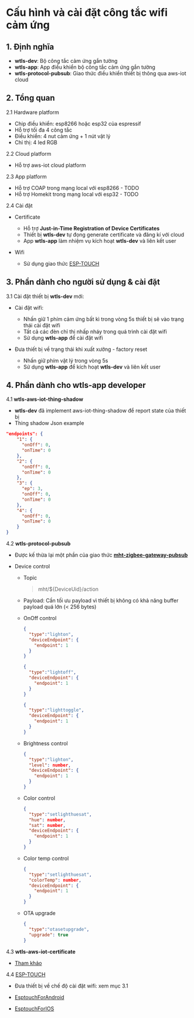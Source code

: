 # Cấu hình và cài đặt công tắc wifi cảm ứng

## 1. Định nghĩa

  * **wtls-dev**: Bộ công tắc cảm ứng gắn tường
  * **wtls-app**: App điều khiển bộ công tắc cảm ứng gắn tường
  * **wtls-protocol-pubsub**: Giao thức điều khiển thiết bị thông qua aws-iot cloud

## 2. Tổng quan
  2.1 Hardware platform
  * Chip điều khiển: esp8266 hoặc esp32 của espressif
  * Hỗ trợ tối đa 4 công tắc
  * Điều khiển: 4 nut cảm ứng + 1 nút vật lý
  * Chỉ thị: 4 led RGB

  2.2 Cloud platform
  * Hỗ trợ aws-iot cloud platform

  2.3 App platform
  * Hỗ trợ COAP trong mạng local với esp8266 - TODO
  * Hỗ trợ Homekit trong mạng local với esp32 - TODO

  2.4 Cài đặt
  * Certificate
    * Hỗ trợ **Just-in-Time Registration of Device Certificates**
    * Thiết bị **wtls-dev** tự đọng generate certificate và đăng kí với cloud
    * App **wtls-app** làm nhiệm vụ kích hoạt **wtls-dev** và liên kết user

  * Wifi
    * Sử dụng giao thức [ESP-TOUCH](https://www.espressif.com/en/products/software/esp-touch/overview)

## 3. Phần dành cho người sử dụng & cài đặt

  3.1 Cài đặt thiết bị **wtls-dev** mới:
  * Cài đặt wifi:
    * Nhấn giữ 1 phím cảm ứng bất kì trong vòng 5s thiết bị sẽ vào trạng thái cài đặt wifi
    * Tất cả các đèn chỉ thị nhấp nháy trong quá trình cài đặt wifi
    * Sử dụng **wtls-app** để cài đặt wifi

  * Đưa thiết bị về trạng thái khi xuất xưởng - factory reset
    * Nhấn giữ phím vật lý trong vòng 5s
    * Sử dụng **wtls-app** để kích hoạt **wtls-dev** và liên kết user

## 4. Phần dành cho **wtls-app** developer

  4.1 **wtls-aws-iot-thing-shadow**

  * **wtls-dev** đã implement aws-iot-thing-shadow để report state của thiết bị
  * Thing shadow Json example
  ```JSON
  "endpoints": {
      "1": {
        "onOff": 0,
        "onTime": 0
      },
      "2": {
        "onOff": 0,
        "onTime": 0
      },
      "3": {
        "ep": 3,
        "onOff": 0,
        "onTime": 0
      },
      "4": {
        "onOff": 0,
        "onTime": 0
      }
  }
  ```

  4.2 **wtls-protocol-pubsub**

  * Được kế thừa lại một phần của giao thức **[mht-zigbee-gateway-pubsub](https://github.com/vinhlq/mht-zigbee-docs/blob/master/pubsub.md)**

  * Device control
    * Topic
      > mht/${DeviceUid}/action
    * Payload: Cần tối ưu payload vì thiết bị không có khả năng buffer payload quá lớn (< 256 bytes)
    * OnOff control

      ```JSON
      {
        "type":"lighton",
        "deviceEndpoint": {
          "endpoint": 1
        }
      }
      ```

      ```JSON
      {
        "type":"lightoff",
        "deviceEndpoint": {
          "endpoint": 1
        }
      }
      ```

      ```JSON
      {
        "type":"lighttoggle",
        "deviceEndpoint": {
          "endpoint": 1
        }
      }
      ```
    * Brightness control

      ```JSON
      {
        "type":"lighton",
        "level": number,
        "deviceEndpoint": {
          "endpoint": 1
        }
      }
      ```

    * Color control

      ```JSON
      {
        "type":"setlighthuesat",
        "hue": number,
        "sat": number,
        "deviceEndpoint": {
          "endpoint": 1
        }
      }
      ```

    * Color temp control

        ```JSON
        {
          "type":"setlighthuesat",
          "colorTemp": number,
          "deviceEndpoint": {
            "endpoint": 1
          }
        }
        ```

    * OTA upgrade

        ```JSON
        {
          "type":"otasetupgrade",
          "upgrade": true
        }
        ```

  4.3 **wtls-aws-iot-certificate**

  * [Tham khảo](https://github.com/vinhlq/mht-zigbee-docs/blob/master/aws-iot-cert.md)

  4.4 [ESP-TOUCH](https://www.espressif.com/en/products/software/esp-touch/overview)

  * Đưa thiết bị về chế độ cài đặt wifi: xem mục 3.1

  * [EsptouchForAndroid](https://github.com/EspressifApp/EsptouchForAndroid)

  * [EsptouchForIOS](https://github.com/EspressifApp/EsptouchForIOS)
